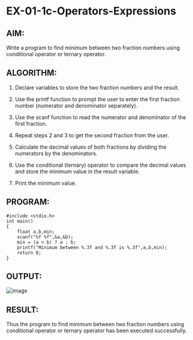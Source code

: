 # EX-01-1c-Operators-Expressions
## AIM:
Write a program to find minimum between two fraction numbers using conditional operator or ternary operator.
## ALGORITHM:
1. Declare variables to store the two fraction numbers and the result.
   
2. Use the printf function to prompt the user to enter the first fraction number (numerator and denominator separately).
 
3. Use the scanf function to read the numerator and denominator of the first fraction.

4. Repeat steps 2 and 3 to get the second fraction from the user.

5. Calculate the decimal values of both fractions by dividing the numerators by the denominators.

6. Use the conditional (ternary) operator to compare the decimal values and store the minimum value in the result variable.

7. Print the minimum value.
## PROGRAM:
```
#include <stdio.h>
int main()
{
    float a,b,min;
    scanf("%f %f",&a,&b);
    min = (a < b) ? a : b;
    printf("Minimum between %.3f and %.3f is %.3f",a,b,min);
    return 0;
}
```
## OUTPUT:
![image](https://github.com/Yogabharathi3/EX-01-3c-Operators-Expressions/assets/118899387/c549721e-b56e-45f4-bac4-87d07d04d87c)

## RESULT:
Thus the program  to find minimum between two fraction numbers using conditional operator or ternary operator has been executed successfully.
